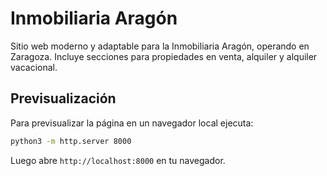# Inmobiliaria Aragón

Sitio web moderno y adaptable para la Inmobiliaria Aragón, operando en Zaragoza. Incluye secciones para propiedades en venta, alquiler y alquiler vacacional.

## Previsualización

Para previsualizar la página en un navegador local ejecuta:

```bash
python3 -m http.server 8000
```

Luego abre `http://localhost:8000` en tu navegador.
